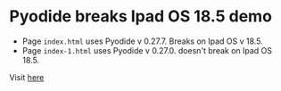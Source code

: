 # Pyodide breaks Ipad OS 18.5 demo

- Page `index.html` uses Pyodide v 0.27.7. Breaks on Ipad OS v 18.5.
- Page `index-1.html` uses Pyodide v 0.27.0. doesn't break on Ipad OS 18.5.

Visit [here]()
